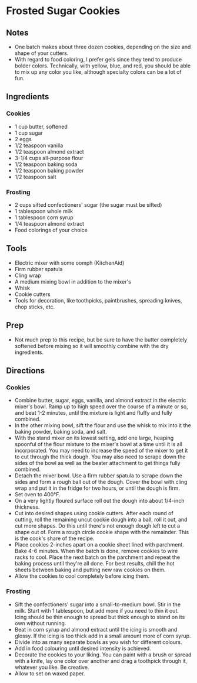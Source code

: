# Frosted Sugar Cookies

## Notes
* One batch makes about three dozen cookies, depending on the size and shape of
  your cutters.
* With regard to food coloring, I prefer gels since they tend to produce bolder
  colors. Technically, with yellow, blue, and red, you should be able to mix up
  any color you like, although specialty colors can be a lot of fun.

## Ingredients
### Cookies
* 1 cup butter, softened
* 1 cup sugar
* 2 eggs
* 1/2 teaspoon vanilla
* 1/2 teaspoon almond extract
* 3-1/4 cups all-purpose flour
* 1/2 teaspoon baking soda
* 1/2 teaspoon baking powder
* 1/2 teaspoon salt

### Frosting
* 2 cups sifted confectioners' sugar (the sugar must be sifted)
* 1 tablespoon whole milk
* 1 tablespoon corn syrup
* 1/4 teaspoon almond extract
* Food colorings of your choice

## Tools
* Electric mixer with some oomph (KitchenAid)
* Firm rubber spatula
* Cling wrap
* A medium mixing bowl in addition to the mixer's
* Whisk
* Cookie cutters
* Tools for decoration, like toothpicks, paintbrushes, spreading knives,
  chop sticks, etc.

## Prep
* Not much prep to this recipe, but be sure to have the butter completely
  softened before mixing so it will smoothly combine with the dry ingredients.

## Directions
### Cookies
* Combine butter, sugar, eggs, vanilla, and almond extract in the electric
  mixer's bowl. Ramp up to high speed over the course of a minute or so, and
  beat 1-2 minutes, until the mixture is light and fluffy and fully combined.
* In the other mixing bowl, sift the flour and use the whisk to mix into it the
  baking powder, baking soda, and salt.
* With the stand mixer on its lowest setting, add one large, heaping spoonful of
  the flour mixture to the mixer's bowl at a time until it is all incorporated.
  You may need to increase the speed of the mixer to get it to cut through the
  thick dough. You may also need to scrape down the sides of the bowl as well as
  the beater attachment to get things fully combined.
* Detach the mixer bowl. Use a firm rubber spatula to scrape down the sides and
  form a rough ball out of the dough. Cover the bowl with cling wrap and put it
  in the fridge for two hours, or until the dough is firm.
* Set oven to 400°F.
* On a very lightly floured surface roll out the dough into about 1/4-inch
  thickness.
* Cut into desired shapes using cookie cutters. After each round of cutting,
  roll the remaining uncut cookie dough into a ball, roll it out, and cut more
  shapes. Do this until there's not enough dough left to cut a shape out of.
  Form a rough circle cookie shape with the remainder. This is the cook's share
  of the recipe.
* Place cookies 2-inches apart on a cookie sheet lined with parchment. Bake 4-6
  minutes. When the batch is done, remove cookies to wire racks to cool.  Place
  the next batch on the parchment and repeat the baking process until they're
  all done. For best results, chill the hot sheets between baking and putting
  new raw cookies on them.
* Allow the cookies to cool completely before icing them.

### Frosting
* Sift the confectioners' sugar into a small-to-medium bowl. Stir in the milk.
  Start with 1 tablespoon, but add more if you need to thin it out. Icing should
  be thin enough to spread but thick enough to stand on its own without running.
* Beat in corn syrup and almond extract until the icing is smooth and glossy. If
  the icing is too thick add in a small amount more of corn syrup.
* Divide into as many separate bowls as you wish for different colours.
* Add in food colouring until desired intensity is achieved.
* Decorate the cookies to your liking. You can paint with a brush or spread with
  a knife, lay one color over another and drag a toothpick through it, whatever
  you like. Be creative.
* Allow to set on waxed paper.


